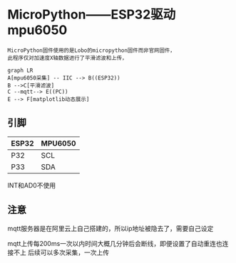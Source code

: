 

# MicroPython——ESP32驱动mpu6050
    MicroPython固件使用的是Lobo的micropython固件而非官网固件，
    此程序仅对加速度X轴数据进行了平滑滤波和上传，
  
```mermaid
graph LR
A[mpu6050采集] -- IIC --> B((ESP32))
B -->C[平滑滤波]
C --mqtt--> E((PC))
E --> F[matplotlib动态展示]
```



## 引脚

|ESP32|MPU6050|
|---|---|
|P32|SCL|
|P33|SDA|

INT和AD0不使用
## 注意
mqtt服务器是在阿里云上自己搭建的，所以ip地址被隐去了，需要自己设定

mqtt上传每200ms一次以内时间大概几分钟后会断线，即便设置了自动重连也连接不上
后续可以多次采集，一次上传
